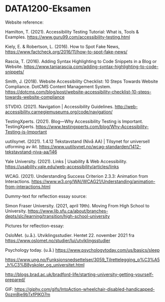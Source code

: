 # DATA1200-Eksamen

Website reference:

Hamilton, T. (2021). Accessibility Testing Tutorial: What is, Tools & Examples. https://www.guru99.com/accessibility-testing.html

Kiely, E. & Robertson, L. (2016). How to Spot Fake News,
https://www.factcheck.org/2016/11/how-to-spot-fake-news/

Rascia, T. (2016). Adding Syntax Highlighting to Code Snippets in a Blog or Website. https://www.taniarascia.com/adding-syntax-highlighting-to-code-snippets/



Smith, J. (2018). Website Accessibility Checklist: 10 Steps Towards Website Compliance. DotCMS Content Management System. https://dotcms.com/blog/post/website-accessibility-checklist-10-steps-towards-website-compliance


STVDIO. (2021). Navigation | Accessibility Guidelines. http://web-accessibility.carnegiemuseums.org/code/navigation/




TestingXperts. (2021). Blog—Why Accessibility Testing is Important. TestingXperts. https://www.testingxperts.com/blog/Why-Accessibility-Testing-is-Important

uutilsynet. (2021). 1.4.12 Tekstavstand (Nivå AA) | Tilsynet for universell utforming av ikt. https://www.uutilsynet.no/wcag-standarden/1412-tekstavstand-niva-aa/146

Yale University. (2021). Links | Usability & Web Accessibility. https://usability.yale.edu/web-accessibility/articles/links


WCAG. (2021). Understanding Success Criterion 2.3.3: Animation from Interactions. https://www.w3.org/WAI/WCAG21/Understanding/animation-from-interactions.html



Dummy-text for reflection essay source:

Simon Fraser University. (2021, april 19th). Moving From High School to University. 
https://www.lib.sfu.ca/about/branches-depts/slc/learning/transition/high-school-university

Pictures for reflection-essay:

OsloMet. (u.å.). Utviklingsstudier. Hentet 22. november 2021 fra 
https://www.oslomet.no/studier/lui/utviklingsstudier

Psychology today. (u.å.) 
https://www.psychologytoday.com/us/basics/sleep

https://www.ung.no/Funksjonsnedsettelser/3059_Tilrettelegging_p%C3%A5_h%C3%B8yskoler_og_universitet.html

http://blogs.brad.ac.uk/bradford-life/starting-university-getting-yourself-prepared/ 


GIF:
https://giphy.com/gifs/IntoAction-wheelchair-disabled-handicapped-0ozmBje9bTxfPlKO7m 